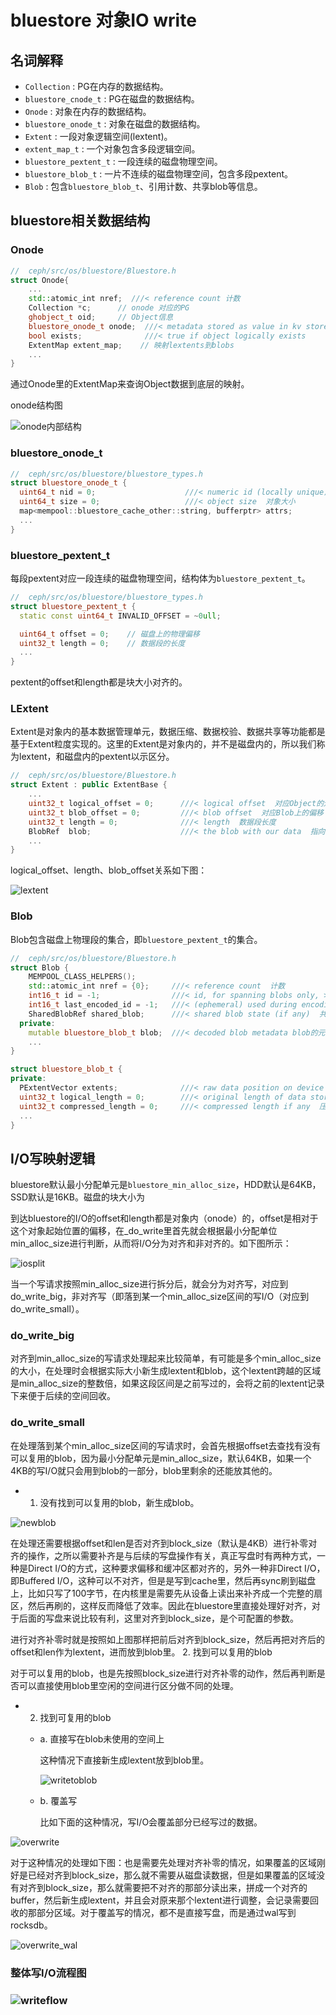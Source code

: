 # bluestore 对象IO write

## 名词解释

- ``Collection`` : PG在内存的数据结构。
- ``bluestore_cnode_t`` : PG在磁盘的数据结构。
- ``Onode`` : 对象在内存的数据结构。
- ``bluestore_onode_t`` : 对象在磁盘的数据结构。
- ``Extent`` : 一段对象逻辑空间(lextent)。
- ``extent_map_t`` : 一个对象包含多段逻辑空间。
- ``bluestore_pextent_t`` : 一段连续的磁盘物理空间。
- ``bluestore_blob_t`` : 一片不连续的磁盘物理空间，包含多段pextent。
- ``Blob`` : 包含``bluestore_blob_t``、引用计数、共享blob等信息。

## bluestore相关数据结构

### Onode

```c++
//  ceph/src/os/bluestore/Bluestore.h
struct Onode{
    ...
    std::atomic_int nref;  ///< reference count 计数
    Collection *c;      // onode 对应的PG
    ghobject_t oid;     // Object信息
    bluestore_onode_t onode;  ///< metadata stored as value in kv store    onode磁盘数据结构
    bool exists;              ///< true if object logically exists
    ExtentMap extent_map;    // 映射lextents到blobs
    ...
}

```

通过Onode里的ExtentMap来查询Object数据到底层的映射。

onode结构图

![onode内部结构](../img/onode.png "onode内部结构")

### bluestore_onode_t

```c++
//  ceph/src/os/bluestore/bluestore_types.h
struct bluestore_onode_t {  
  uint64_t nid = 0;                    ///< numeric id (locally unique)  逻辑ID，单个BlueStore内部唯一。
  uint64_t size = 0;                   ///< object size  对象大小
  map<mempool::bluestore_cache_other::string, bufferptr> attrs;        ///< attrs 对象扩展属性
  ...
}
```



### bluestore_pextent_t

每段pextent对应一段连续的磁盘物理空间，结构体为`bluestore_pextent_t`。

```c++
//  ceph/src/os/bluestore/bluestore_types.h
struct bluestore_pextent_t {
  static const uint64_t INVALID_OFFSET = ~0ull;

  uint64_t offset = 0;    // 磁盘上的物理偏移
  uint32_t length = 0;    // 数据段的长度
  ...
}
```

pextent的offset和length都是块大小对齐的。

### LExtent

Extent是对象内的基本数据管理单元，数据压缩、数据校验、数据共享等功能都是基于Extent粒度实现的。这里的Extent是对象内的，并不是磁盘内的，所以我们称为lextent，和磁盘内的pextent以示区分。

```c++
//  ceph/src/os/bluestore/Bluestore.h 
struct Extent : public ExtentBase {
    ...
    uint32_t logical_offset = 0;      ///< logical offset  对应Object的逻辑偏移
    uint32_t blob_offset = 0;         ///< blob offset  对应Blob上的偏移
    uint32_t length = 0;              ///< length  数据段长度
    BlobRef  blob;                    ///< the blob with our data  指向对应Blob的指针
    ...
}
```

logical_offset、length、blob_offset关系如下图：

![lextent](../img/lextent.jpg "lextent")

### Blob

Blob包含磁盘上物理段的集合，即`bluestore_pextent_t`的集合。

```c++
//  ceph/src/os/bluestore/Bluestore.h 
struct Blob {
    MEMPOOL_CLASS_HELPERS();
    std::atomic_int nref = {0};     ///< reference count  计数
    int16_t id = -1;                ///< id, for spanning blobs only, >= 0
    int16_t last_encoded_id = -1;   ///< (ephemeral) used during encoding only
    SharedBlobRef shared_blob;      ///< shared blob state (if any)  共享的blob状态
  private:
    mutable bluestore_blob_t blob;  ///< decoded blob metadata blob的元数据
    ...
}

struct bluestore_blob_t {
private:
  PExtentVector extents;              ///< raw data position on device 对应磁盘上的一组数据段
  uint32_t logical_length = 0;        ///< original length of data stored in the blob  blob的原始数据长度
  uint32_t compressed_length = 0;     ///< compressed length if any  压缩的数据长度
  ...
}
```



## I/O写映射逻辑

bluestore默认最小分配单元是``bluestore_min_alloc_size``，HDD默认是64KB，SSD默认是16KB。磁盘的块大小为

到达bluestore的I/O的offset和length都是对象内（onode）的，offset是相对于这个对象起始位置的偏移，在_do_write里首先就会根据最小分配单位min_alloc_size进行判断，从而将I/O分为对齐和非对齐的。如下图所示：

![iosplit](../img/iosplit.png "iosplit")

当一个写请求按照min_alloc_size进行拆分后，就会分为对齐写，对应到do_write_big，非对齐写（即落到某一个min_alloc_size区间的写I/O（对应到do_write_small）。

### do_write_big

对齐到min_alloc_size的写请求处理起来比较简单，有可能是多个min_alloc_size的大小，在处理时会根据实际大小新生成lextent和blob，这个lextent跨越的区域是min_alloc_size的整数倍，如果这段区间是之前写过的，会将之前的lextent记录下来便于后续的空间回收。

### do_write_small

在处理落到某个min_alloc_size区间的写请求时，会首先根据offset去查找有没有可以复用的blob，因为最小分配单元是min_alloc_size，默认64KB，如果一个4KB的写I/O就只会用到blob的一部分，blob里剩余的还能放其他的。

- 1. 没有找到可以复用的blob，新生成blob。

![newblob](../img/newblob.png "newblob")

在处理还需要根据offset和len是否对齐到block_size（默认是4KB）进行补零对齐的操作，之所以需要补齐是与后续的写盘操作有关，真正写盘时有两种方式，一种是Direct I/O的方式，这种要求偏移和缓冲区都对齐的，另外一种非Direct I/O，即Buffered I/O，这种可以不对齐，但是是写到cache里，然后再sync刷到磁盘上，比如只写了100字节，在内核里是需要先从设备上读出来补齐成一个完整的扇区，然后再刷的，这样反而降低了效率。因此在bluestore里直接处理好对齐，对于后面的写盘来说比较有利，这里对齐到block_size，是个可配置的参数。

进行对齐补零时就是按照如上图那样把前后对齐到block_size，然后再把对齐后的offset和len作为lextent，进而放到blob里。 2. 找到可以复用的blob

对于可以复用的blob，也是先按照block_size进行对齐补零的动作，然后再判断是否可以直接使用blob里空闲的空间进行区分做不同的处理。

- 2. 找到可复用的blob

  - a. 直接写在blob未使用的空间上

    这种情况下直接新生成lextent放到blob里。

    ![writetoblob](../img/writetoblob.png "writetoblob")

  - b. 覆盖写

    比如下面的这种情况，写I/O会覆盖部分已经写过的数据。

![overwrite](../img/overwrite.png "overwrite")

​			对于这种情况的处理如下图：也是需要先处理对齐补零的情况，如果覆盖的区域刚好是已经对齐到block_size，那么就不需要从磁盘读数据，但是如果覆盖的区域没有对齐到block_size，那么就需要把不对齐的那部分读出来，拼成一个对齐的buffer，然后新生成lextent，并且会对原来那个lextent进行调整，会记录需要回收的那部分区域。对于覆盖写的情况，都不是直接写盘，而是通过wal写到rocksdb。

![overwrite_wal](../img/overwrite_wal.png "overwrite_wal")

###  整体写I/O流程图

### ![](../img/writeflow3.png "writeflow")







